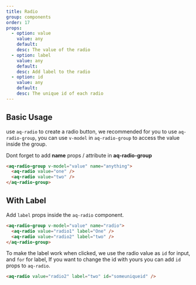 ```yaml
---
title: Radio
group: components
order: 17
props:
  - option: value
    value: any
    default:
    desc: The value of the radio
  - option: label
    value: any
    default:
    desc: Add label to the radio
  - option: id
    value: any
    default:
    desc: The unique id of each radio
---
```


## Basic Usage

use `aq-radio` to create a radio button, we recommended for you to use `aq-radio-group`,
you can use `v-model` in `aq-radio-group` to access the value inside the group.

<example-radio></example-radio>

<div class="my-4">
  <aq-alert type="warning">
    <p>Dont forget to add <b>name</b> props / attribute in <b>aq-radio-group</b>
  </aq-alert>
</div>

```html
<aq-radio-group v-model="value" name="anything">
  <aq-radio value="one" />
  <aq-radio value="two" />
</aq-radio-group>
```

## With Label

Add `label` props inside the `aq-radio` component.

<example-radio section="label"></example-radio>

```html
<aq-radio-group v-model="value" name="radio">
  <aq-radio value="radio1" label="One" />
  <aq-radio value="radio2" label="two" />
</aq-radio-group>
```

To make the label work when clicked, we use the radio value as `id` for input, and `for` for label,
If you want to change the id with yours you can add `id` props to `aq-radio`.

```html
<aq-radio value="radio2" label="two" id="someuniqueid" />
```